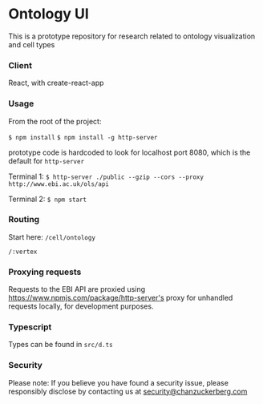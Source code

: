 # Ontology UI

This is a prototype repository for research related to ontology visualization and cell types

### Client

React, with create-react-app

### Usage

From the root of the project:

`$ npm install`
`$ npm install -g http-server`

prototype code is hardcoded to look for localhost port 8080, which is the default for `http-server`

Terminal 1:
`$ http-server ./public --gzip --cors --proxy http://www.ebi.ac.uk/ols/api`

Terminal 2:
`$ npm start`

### Routing

Start here: `/cell/ontology`

`/:vertex`

### Proxying requests

Requests to the EBI API are proxied using https://www.npmjs.com/package/http-server's proxy for unhandled requests locally, for development purposes.

### Typescript

Types can be found in `src/d.ts`

### Security

Please note: If you believe you have found a security issue, please responsibly disclose by contacting us at security@chanzuckerberg.com
